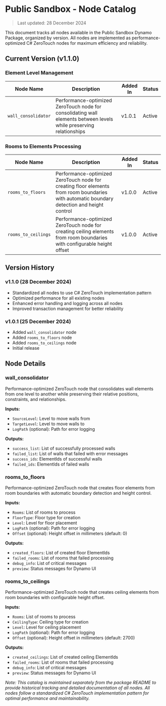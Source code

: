 # Public Sandbox - Node Catalog
> Last updated: 28 December 2024

This document tracks all nodes available in the Public Sandbox Dynamo Package, organized by version. All nodes are implemented as performance-optimized C# ZeroTouch nodes for maximum efficiency and reliability.

## Current Version (v1.1.0)

### Element Level Management
| Node Name | Description | Added In | Status |
|-----------|-------------|----------|---------|
| `wall_consolidator` | Performance-optimized ZeroTouch node for consolidating wall elements between levels while preserving relationships | v1.0.1 | Active |

### Rooms to Elements Processing
| Node Name | Description | Added In | Status |
|-----------|-------------|----------|---------|
| `rooms_to_floors` | Performance-optimized ZeroTouch node for creating floor elements from room boundaries with automatic boundary detection and height control | v1.0.0 | Active |
| `rooms_to_ceilings` | Performance-optimized ZeroTouch node for creating ceiling elements from room boundaries with configurable height offset | v1.0.0 | Active |

## Version History

### v1.1.0 (28 December 2024)
- Standardized all nodes to use C# ZeroTouch implementation pattern
- Optimized performance for all existing nodes
- Enhanced error handling and logging across all nodes
- Improved transaction management for better reliability

### v1.0.1 (25 December 2024)
- Added `wall_consolidator` node
- Added `rooms_to_floors` node
- Added `rooms_to_ceilings` node
- Initial release

## Node Details

### wall_consolidator
Performance-optimized ZeroTouch node that consolidates wall elements from one level to another while preserving their relative positions, constraints, and relationships.

**Inputs:**
- `SourceLevel`: Level to move walls from
- `TargetLevel`: Level to move walls to
- `LogPath` (optional): Path for error logging

**Outputs:**
- `success_list`: List of successfully processed walls
- `failed_list`: List of walls that failed with error messages
- `success_ids`: ElementIds of successful walls
- `failed_ids`: ElementIds of failed walls

### rooms_to_floors
Performance-optimized ZeroTouch node that creates floor elements from room boundaries with automatic boundary detection and height control.

**Inputs:**
- `Rooms`: List of rooms to process
- `FloorType`: Floor type for creation
- `Level`: Level for floor placement
- `LogPath` (optional): Path for error logging
- `Offset` (optional): Height offset in millimeters (default: 0)

**Outputs:**
- `created_floors`: List of created floor ElementIds
- `failed_rooms`: List of rooms that failed processing
- `debug_info`: List of critical messages
- `preview`: Status messages for Dynamo UI

### rooms_to_ceilings
Performance-optimized ZeroTouch node that creates ceiling elements from room boundaries with configurable height offset.

**Inputs:**
- `Rooms`: List of rooms to process
- `CeilingType`: Ceiling type for creation
- `Level`: Level for ceiling placement
- `LogPath` (optional): Path for error logging
- `Offset` (optional): Height offset in millimeters (default: 2700)

**Outputs:**
- `created_ceilings`: List of created ceiling ElementIds
- `failed_rooms`: List of rooms that failed processing
- `debug_info`: List of critical messages
- `preview`: Status messages for Dynamo UI

*Note: This catalog is maintained separately from the package README to provide historical tracking and detailed documentation of all nodes. All nodes follow a standardized C# ZeroTouch implementation pattern for optimal performance and maintainability.* 